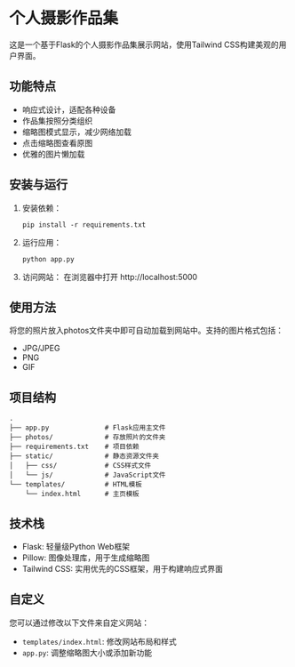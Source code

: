 # 个人摄影作品集

这是一个基于Flask的个人摄影作品集展示网站，使用Tailwind CSS构建美观的用户界面。

## 功能特点

- 响应式设计，适配各种设备
- 作品集按照分类组织
- 缩略图模式显示，减少网络加载
- 点击缩略图查看原图
- 优雅的图片懒加载

## 安装与运行

1. 安装依赖：
   ```
   pip install -r requirements.txt
   ```

2. 运行应用：
   ```
   python app.py
   ```

3. 访问网站：
   在浏览器中打开 http://localhost:5000

## 使用方法

将您的照片放入photos文件夹中即可自动加载到网站中。支持的图片格式包括：
- JPG/JPEG
- PNG
- GIF

## 项目结构

```
.
├── app.py              # Flask应用主文件
├── photos/             # 存放照片的文件夹
├── requirements.txt    # 项目依赖
├── static/             # 静态资源文件夹
│   ├── css/            # CSS样式文件
│   └── js/             # JavaScript文件
└── templates/          # HTML模板
    └── index.html      # 主页模板
```

## 技术栈

- Flask: 轻量级Python Web框架
- Pillow: 图像处理库，用于生成缩略图
- Tailwind CSS: 实用优先的CSS框架，用于构建响应式界面

## 自定义

您可以通过修改以下文件来自定义网站：
- `templates/index.html`: 修改网站布局和样式
- `app.py`: 调整缩略图大小或添加新功能
